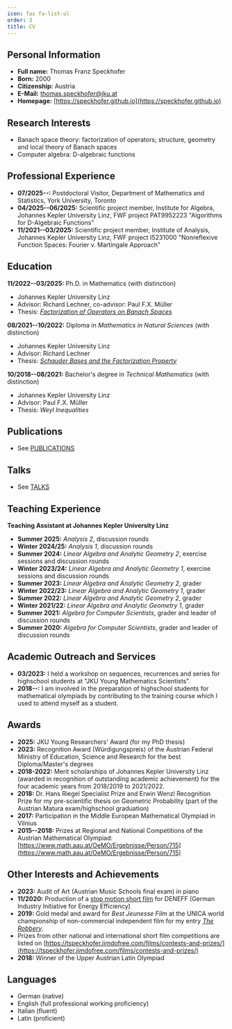 ```yaml
---
icon: fas fa-list-ul
order: 3
title: CV
---
```


## Personal Information

- **Full name:** Thomas Franz Speckhofer
- **Born:** 2000
- **Citizenship:** Austria
- **E-Mail:** [thomas.speckhofer@jku.at](mailto:thomas.speckhofer@jku.at)
- **Homepage:** [https://speckhofer.github.io](https://speckhofer.github.io)

## Research Interests

- Banach space theory: factorization of operators; structure, geometry and local theory of Banach spaces
- Computer algebra: D-algebraic functions

## Professional Experience

- **07/2025--:** Postdoctoral Visitor, Department of Mathematics and Statistics, York University, Toronto
- **04/2025--06/2025:** Scientific project member, Institute for Algebra, Johannes Kepler University Linz, FWF project PAT9952223 "Algorithms for D-Algebraic Functions"
- **11/2021--03/2025:** Scientific project member, Institute of Analysis, Johannes Kepler University Linz, FWF project I5231000 "Nonreflexive Function Spaces: Fourier v. Martingale Approach"

## Education

**11/2022--03/2025:** Ph.D. in Mathematics (with distinction)
- Johannes Kepler University Linz
- Advisor: Richard Lechner, co-advisor: Paul F.X. Müller
- Thesis: [_Factorization of Operators on Banach Spaces_](https://epub.jku.at/urn/urn:nbn:at:at-ubl:1-86476)

**08/2021--10/2022:** Diploma in _Mathematics in Natural Sciences_ (with distinction)
- Johannes Kepler University Linz
- Advisor: Richard Lechner
- Thesis: [_Schauder Bases and the Factorization Property_](https://digital.obvsg.at/urn/urn:nbn:at:at-ubl:1-54880)

**10/2018--08/2021:** Bachelor's degree in _Technical Mathematics_ (with distinction)
- Johannes Kepler University Linz
- Advisor: Paul F.X. Müller
- Thesis: _Weyl Inequalities_

## Publications
- See [PUBLICATIONS](https://speckhofer.github.io/publications/)

## Talks
- See [TALKS](https://speckhofer.github.io/talks/)

## Teaching Experience

**Teaching Assistant at Johannes Kepler University Linz**

- **Summer 2025:**    _Analysis 2_, discussion rounds
- **Winter 2024/25:** _Analysis 1_, discussion rounds
- **Summer 2024:**    _Linear Algebra and Analytic Geometry 2_, exercise sessions and discussion rounds
- **Winter 2023/24:** _Linear Algebra and Analytic Geometry 1_, exercise sessions and discussion rounds
- **Summer 2023:**    _Linear Algebra and Analytic Geometry 2_, grader
- **Winter 2022/23:** _Linear Algebra and Analytic Geometry 1_, grader
- **Summer 2022:**    _Linear Algebra and Analytic Geometry 2_, grader
- **Winter 2021/22:** _Linear Algebra and Analytic Geometry 1_, grader
- **Summer 2021:**    _Algebra for Computer Scientists_, grader and leader of discussion rounds
- **Summer 2020:**    _Algebra for Computer Scientists_, grader and leader of discussion rounds

## Academic Outreach and Services

- **03/2023:** I held a workshop on sequences, recurrences and series for highschool students at "JKU Young Mathematics Scientists".
- **2018--:** I am involved in the preparation of highschool students for mathematical olympiads by contributing to the training course which I used to attend myself as a student.

## Awards

- **2025:** JKU Young Researchers' Award (for my PhD thesis)
- **2023:** Recognition Award (Würdigungspreis) of the Austrian Federal Ministry of Education, Science and Research for the best Diploma/Master's degrees
- **2018-2022:** Merit scholarships of Johannes Kepler University Linz (awarded in recognition of outstanding academic achievement) for the four academic years from 2018/2019 to 2021/2022.
- **2018:** Dr. Hans Riegel Specialist Prize and Erwin Wenzl Recognition Prize for my pre-scientific thesis on Geometric Probability (part of the Austrian Matura exam/highschool graduation)
- **2017:** Participation in the Middle European Mathematical Olympiad in Vilnius
- **2015--2018:** Prizes at Regional and National Competitions of the Austrian Mathematical Olympiad: [https://www.math.aau.at/OeMO/Ergebnisse/Person/715](https://www.math.aau.at/OeMO/Ergebnisse/Person/715)

## Other Interests and Achievements

- **2023:** Audit of Art (Austrian Music Schools final exam) in piano
- **11/2020:** Production of a [stop motion short film](https://www.youtube.com/watch?v=Gn2x4Pj7m1s) for DENEFF (German Industry Initiative for Energy Efficiency)
- **2019:** Gold medal and award for _Best Jeunesse Film_ at the UNICA world championship of non-commercial independent film for my entry [_The Robbery_](https://www.youtube.com/watch?v=ktUjUAsWYfs).
- Prizes from other national and international short film competitions are listed on [https://tspeckhofer.jimdofree.com/films/contests-and-prizes/](https://tspeckhofer.jimdofree.com/films/contests-and-prizes/)
- **2018:** Winner of the Upper Austrian Latin Olympiad

## Languages

- German (native)
- English (full professional working proficiency)
- Italian (fluent)
- Latin (proficient)

